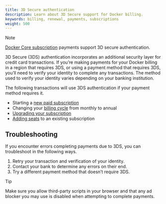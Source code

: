 ```yaml
---
title: 3D Secure authentication
description: Learn about 3D Secure support for Docker billing.
keywords: billing, renewal, payments, subscriptions
weight: 500
---
```


> [!NOTE]
>
> [Docker Core subscription](/billing/core-billing/get-started-core/) payments support 3D secure authentication.

3D Secure (3DS) authentication incorporates an additional security layer for credit card transactions. If you’re making payments for your Docker billing in a region that requires 3DS, or using a payment method that requires 3DS, you’ll need to verify your identity to complete any transactions. The method used to verify your identity varies depending on your banking institution.

The following transactions will use 3DS authentication if your payment method requires it.

- Starting a [new paid subscription](/billing/core-billing/get-started-core/)
- Changing your [billing cycle](/billing/core-billing/cycle/) from monthly to annual
- [Upgrading your subscription](/subscription/core-subscription/upgrade/)
- [Adding seats](/subscription/core-subscription/add-seats/) to an existing subscription

## Troubleshooting

If you encounter errors completing payments due to 3DS, you can troubleshoot in the following ways.

1. Retry your transaction and verification of your identity.
2. Contact your bank to determine any errors on their end.
3. Try a different payment method that doesn’t require 3DS.

> [!TIP]
>
> Make sure you allow third-party scripts in your browser and that any ad blocker you may use is disabled when attempting to complete payments.
